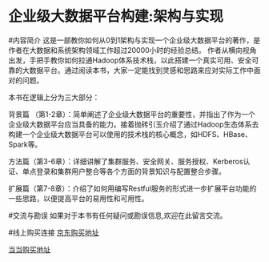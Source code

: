 企业级大数据平台构建:架构与实现
==============
#内容简介
这是一部教你如何从0到1架构与实现一个企业级大数据平台的著作，是作者在大数据和系统架构领域工作超过20000小时的经验总结。
作者从横向视角出发，手把手教你如何拉通Hadoop体系技术栈，以此搭建一个真实可用、安全可靠的大数据平台。通过阅读本书，大家一定能找到灵感和思路来应对实际工作中面对的问题。<p>
本书在逻辑上分为三大部分：<p>
背景篇 （第1-2章）：简单阐述了企业级大数据平台的重要性，并指出了作为一个企业级大数据平台应当具备的能力。接着抛砖引玉介绍了通过Hadoop生态体系去构建一个企业级大数据平台可以使用的技术栈的核心概念，如HDFS、HBase、Spark等。<p>
方法篇（第3-6章）：详细讲解了集群服务、安全网关、服务授权、Kerberos认证、单点登录和集群用户整合等各个方面的背景知识与配置整合步骤。<p>
扩展篇（第7-8章）：介绍了如何用编写Restful服务的形式进一步扩展平台功能的一些思路，以便提高平台的易用性和可用性。

#交流与勘误
如果对于本书有任何疑问或勘误信息,欢迎在此留言交流。

#线上购买连接
[京东购买地址](https://item.jd.com/12341956.html "京东购买地址")<p>

[当当购买地址](http://product.dangdang.com/25267635.html "当当购买地址")

